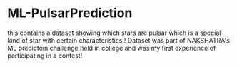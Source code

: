 # ML-PulsarPrediction
this contains a dataset showing which stars are pulsar which is a special kind of star with certain characteristics!!
Dataset was part of NAKSHATRA's ML predictoin challenge held in college and was my first experience of participating in a contest!

